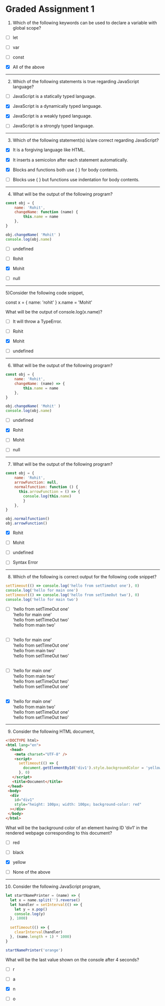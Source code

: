 # Graded Assignment 1

1) Which of the following keywords can be used to declare a variable with global scope?
- [ ] let

- [ ] var

- [ ] const

- [x] All of the above
____
2) Which of the following statements is true regarding JavaScript language?

- [ ] JavaScript is a statically typed language.

- [x] JavaScript is a dynamically typed language.

- [x] JavaScript is a weakly typed language.

- [ ] JavaScript is a strongly typed language.
____
3) Which of the following statement(s) is/are correct regarding JavaScript?

- [x] It is a forgiving language like HTML.

- [x] It inserts a semicolon after each statement automatically.

- [x] Blocks and functions both use { } for body contents.

- [ ] Blocks use { } but functions use indentation for body contents.
____
4) What will be the output of the following program?
```js
const obj = {
    name: 'Rohit',
    changeName: function (name) {
        this.name = name
    },
}

obj.changeName( 'Mohit' )
console.log(obj.name)
```
- [ ] undefined

- [ ] Rohit

- [x] Mohit

- [ ] null
____
5)Consider the following code snippet,

   const x = { name: 'rohit' }
   x.name = 'Mohit'

What will be the output of console.log(x.name)?

- [ ] It will throw a TypeError.

- [ ] Rohit

- [x] Mohit

- [ ] undefined
____
6) What will be the output of the following program?
```js
const obj = {
    name: 'Rohit',
    changeName: (name) => {
        this.name = name
    },
}

obj.changeName( 'Mohit' )
console.log(obj.name)
```
- [ ] undefined

- [x] Rohit

- [ ] Mohit

- [ ] null
____
7) What will be the output of the following program?
```js
const obj = {
    name: 'Rohit',
    arrowFunction: null,
    normalfunction: function () {
      this.arrowFunction = () => {
        console.log(this.name)
        }
    },
}

obj.normalfunction()
obj.arrowFunction()
```
- [x] Rohit

- [ ] Mohit

- [ ] undefined

- [ ] Syntax Error
____
8) Which of the following is correct output for the following code snippet?
```js
setTimeout(() => console.log('hello from setTimeOut one'), 0)
console.log('hello for main one')
setTimeout(() => console.log('hello from setTimeOut two'), 0)
console.log('hello for main two')
```
- [ ] 'hello from setTimeOut one'</br>
'hello for main one'</br>
'hello from setTimeOut two'</br>
'hello from main two'</br></br>

- [ ] 'hello for main one'</br>
'hello from setTimeOut one'</br>
'hello from main two'</br>
'hello from setTimeOut two'</br></br>

- [ ] 'hello for main one'</br>
'hello from main two'</br>
‘hello from setTimeOut two'</br>
'hello from setTimeOut one'</br></br>

- [x] 'hello for main one'</br>
'hello from main two'</br>
'hello from setTimeOut one'</br>
‘hello from setTimeOut two'</br>
____
9) Consider the following HTML document,
```html
<!DOCTYPE html>
<html lang="en">
  <head>
    <meta charset="UTF-8" />
    <script>
      setTimeout(() => {
        document.getElementById('div1').style.backgroundColor = 'yellow'
      }, 0)
   </script>
   <title>Document</title>
 </head>
 <body>
  <div
    id="div1"
    style="height: 100px; width: 100px; background-color: red"
  ></div>
 </body>
</html>
```
What will be the background color of an element having ID ‘div1’ in the rendered webpage corresponding to this document?

- [ ] red

- [ ] black

- [x] yellow

- [ ] None of the above
____
10) Consider the following JavaScript program,
```js
let startNamePrinter = (name) => {
  let x = name.split('').reverse()
  let handler = setInterval(() => {
    let y = x.pop()
    console.log(y)
  }, 1000)
  
  setTimeout(() => {
    clearInterval(handler)
  }, (name.length + 1) * 1000)
}

startNamePrinter('orange')
```
What will be the last value shown on the console after 4 seconds?

- [ ] r

- [ ] a

- [x] n

- [ ] o
